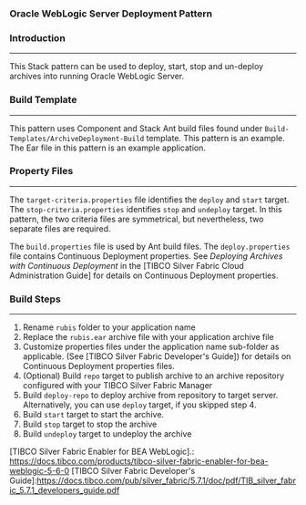 ### Oracle WebLogic Server Deployment Pattern

### Introduction
--------------------------------------
This Stack pattern can be used to deploy, start, stop and un-deploy archives into running Oracle WebLogic Server.

### Build Template
--------------------------

This pattern uses Component and Stack Ant build files found under  `Build-Templates/ArchiveDeployment-Build` template. This pattern is 
an example. The Ear file in this pattern is an example application.

### Property Files
-----------------------------

The `target-criteria.properties` file identifies the `deploy` and `start` target. The `stop-criteria.properties` identifies `stop` and
`undeploy` target. In this pattern, the two criteria files are symmetrical, but nevertheless, two separate files are required.

The `build.properties` file is used by Ant build files. The `deploy.properties` file  contains Continuous Deployment properties. See 
*Deploying Archives with Continuous Deployment* in the [TIBCO Silver Fabric Cloud Administration Guide] for details on
Continuous Deployment properties.

### Build Steps
--------------------------------------
1. Rename `rubis` folder to your application name
2. Replace the `rubis.ear` archive file with your application archive file
3. Customize properties files under the application name sub-folder as applicable. (See [TIBCO Silver Fabric Developer's Guide]) for details on Continuous Deployment properties files.
4. (Optional) Build `repo` target to publish archive to an archive repository configured with your TIBCO Silver Fabric Manager
5. Build `deploy-repo` to deploy archive from repository to target server. Alternatively, you can use `deploy` target, if you skipped step 4.
6. Build `start` target to start the archive.
7. Build `stop` target to stop the archive
8. Build `undeploy` target to undeploy the archive

[TIBCO Silver Fabric Enabler for BEA WebLogic].: <https://docs.tibco.com/products/tibco-silver-fabric-enabler-for-bea-weblogic-5-6-0>
[TIBCO Silver Fabric Developer's Guide]:<https://docs.tibco.com/pub/silver_fabric/5.7.1/doc/pdf/TIB_silver_fabric_5.7.1_developers_guide.pdf>
